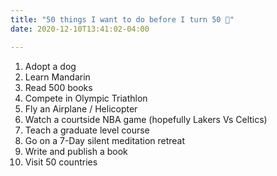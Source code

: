 ```yaml
---
title: "50 things I want to do before I turn 50 🎯"
date: 2020-12-10T13:41:02-04:00 

---
```



1. Adopt a dog
2. Learn Mandarin
3. Read 500 books
4. Compete in Olympic Triathlon
5. Fly an Airplane / Helicopter
6. Watch a courtside NBA game (hopefully Lakers Vs Celtics)
7. Teach a graduate level course
8. Go on a 7-Day silent meditation retreat
9. Write and publish a book
10. Visit 50 countries

